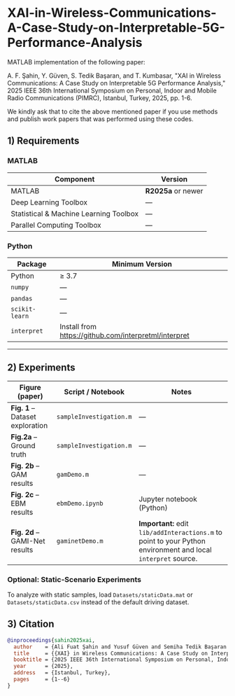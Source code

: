 # XAI-in-Wireless-Communications-A-Case-Study-on-Interpretable-5G-Performance-Analysis

MATLAB implementation of the following paper:

A. F. Şahin, Y. Güven, S. Tedik Başaran, and T. Kumbasar, "XAI in Wireless Communications: A Case Study on Interpretable 5G Performance Analysis," 2025 IEEE 36th International Symposium on Personal, Indoor and Mobile Radio Communications (PIMRC), Istanbul, Turkey, 2025, pp. 1-6.

We kindly ask that to cite the above mentioned paper if you use methods and publish work papers that was performed using these codes.

## 1)  Requirements

### MATLAB
| Component                                             | Version        |
|-------------------------------------------------------|----------------|
| MATLAB                                                | **R2025a** or newer |
| Deep Learning Toolbox                                 | —              |
| Statistical & Machine Learning Toolbox                | —              |
| Parallel Computing Toolbox                            | —              |

### Python
| Package         | Minimum Version |
|-----------------|-----------------|
| Python          | ≥ 3.7           |
| `numpy`         | —               |
| `pandas`        | —               |
| `scikit-learn`  | —               |
| `interpret`     | Install from <https://github.com/interpretml/interpret> |

---

## 2) Experiments

| Figure (paper) | Script / Notebook | Notes |
|----------------|-------------------|-------|
| **Fig. 1** – Dataset exploration | `sampleInvestigation.m` | — |
| **Fig.2a** –  Ground truth | `sampleInvestigation.m` | — |
| **Fig. 2b** – GAM results        | `gamDemo.m`             | — |
| **Fig. 2c** – EBM results        | `ebmDemo.ipynb`         | Jupyter notebook (Python) |
| **Fig. 2d** – GAMI-Net results   | `gaminetDemo.m`         | **Important:** edit `lib/addInteractions.m` to point to your Python environment and local `interpret` source. |

### Optional: Static-Scenario Experiments
To analyze with static samples, load `Datasets/staticData.mat` or `Datasets/staticData.csv` instead of the default driving dataset.

## 3)  Citation

```bibtex
@inproceedings{sahin2025xai,
  author    = {Ali Fuat Şahin and Yusuf Güven and Semiha Tedik Başaran and Tufan Kumbasar},
  title     = {{XAI} in Wireless Communications: A Case Study on Interpretable 5G Performance Analysis},
  booktitle = {2025 IEEE 36th International Symposium on Personal, Indoor and Mobile Radio Communications (PIMRC)},
  year      = {2025},
  address   = {Istanbul, Turkey},
  pages     = {1--6}
}
